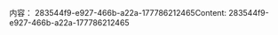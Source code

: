 <span data-ttu-id="41781-101">内容： 283544f9-e927-466b-a22a-177786212465</span><span class="sxs-lookup"><span data-stu-id="41781-101">Content: 283544f9-e927-466b-a22a-177786212465</span></span>
